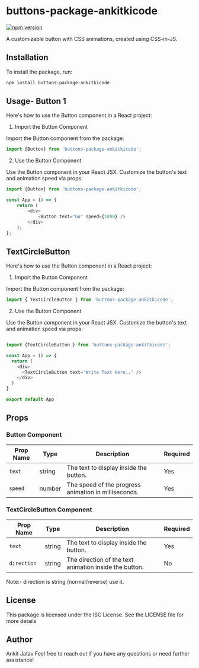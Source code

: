 # buttons-package-ankitkicode
[![npm version](https://img.shields.io/npm/v/buttons-package-ankitkicode)](https://www.npmjs.com/package/buttons-package-ankitkicode)



A customizable button with CSS animations, created using CSS-in-JS.

## Installation

To install the package, run:

```sh
npm install buttons-package-ankitkicode
```

## Usage- Button 1

Here's how to use the Button component in a React project:

1. Import the Button Component

Import the Button component from the package:

```js
import {Button} from 'buttons-package-ankitkicode';
```

2. Use the Button Component

Use the Button component in your React JSX. Customize the button's text and animation speed via props:

```js
import {Button} from 'buttons-package-ankitkicode';

const App = () => {
    return (
        <div>
            <Button text="Go" speed={1000} />
        </div>
    );
};
```


## TextCircleButton

Here's how to use the Button component in a React project:

1. Import the Button Component

Import the Button component from the package:

```js
import { TextCircleButton } from 'buttons-package-ankitkicode';
```

2. Use the Button Component

Use the Button component in your React JSX. Customize the button's text and animation speed via props:

```js

import {TextCircleButton } from 'buttons-package-ankitkicode';

const App = () => {
  return (
    <div>
      <TextCircleButton text="Write Text Here.." />
    </div>
  )
}

export default App

```

## Props

### Button Component

| Prop Name | Type   | Description                                       | Required |
|-----------|--------|---------------------------------------------------|----------|
| `text`    | string | The text to display inside the button.            | Yes      |
| `speed`   | number | The speed of the progress animation in milliseconds. | Yes      |

### TextCircleButton Component

| Prop Name   | Type   | Description                                         | Required |
|-------------|--------|-----------------------------------------------------|----------|
| `text`      | string | The text to display inside the button.              | Yes      |
| `direction` | string | The direction of the text animation inside the button. | No       |

Note:- direction is string (normal/reverse) use it.


## License
This package is licensed under the ISC License. See the LICENSE file for more details

## Author
Ankit Jatav
Feel free to reach out if you have any questions or need further assistance!
